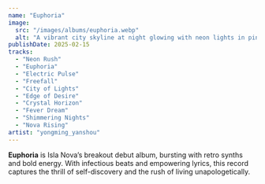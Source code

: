 ```yaml
---
name: "Euphoria"
image:
  src: "/images/albums/euphoria.webp"
  alt: "A vibrant city skyline at night glowing with neon lights in pink, blue, and purple, with a silhouette of a confident figure looking out, evoking empowerment and dynamism."
publishDate: 2025-02-15
tracks:
  - "Neon Rush"
  - "Euphoria"
  - "Electric Pulse"
  - "Freefall"
  - "City of Lights"
  - "Edge of Desire"
  - "Crystal Horizon"
  - "Fever Dream"
  - "Shimmering Nights"
  - "Nova Rising"
artist: "yongming_yanshou"
---
```


**Euphoria** is Isla Nova’s breakout debut album, bursting with retro synths and bold energy. With infectious beats and empowering lyrics, this record captures the thrill of self-discovery and the rush of living unapologetically.
